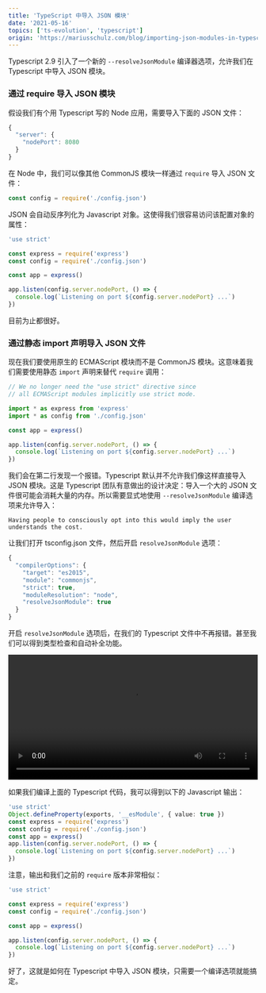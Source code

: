 ```yaml
---
title: 'TypeScript 中导入 JSON 模块'
date: '2021-05-16'
topics: ['ts-evolution', 'typescript']
origin: 'https://mariusschulz.com/blog/importing-json-modules-in-typescript'
---
```


Typescript 2.9 引入了一个新的 `--resolveJsonModule` 编译器选项，允许我们在 Typescript 中导入 JSON 模块。

### 通过 require 导入 JSON 模块

假设我们有个用 Typescript 写的 Node 应用，需要导入下面的 JSON 文件：

```ts
{
  "server": {
    "nodePort": 8080
  }
}
```

在 Node 中，我们可以像其他 CommonJS 模块一样通过 `require` 导入 JSON 文件：

```ts
const config = require('./config.json')
```

JSON 会自动反序列化为 Javascript 对象。这使得我们很容易访问该配置对象的属性：

```ts
'use strict'

const express = require('express')
const config = require('./config.json')

const app = express()

app.listen(config.server.nodePort, () => {
  console.log(`Listening on port ${config.server.nodePort} ...`)
})
```

目前为止都很好。

### 通过静态 import 声明导入 JSON 文件

现在我们要使用原生的 ECMAScript 模块而不是 CommonJS 模块。这意味着我们需要使用静态 `import` 声明来替代 `require` 调用：

```ts
// We no longer need the "use strict" directive since
// all ECMAScript modules implicitly use strict mode.

import * as express from 'express'
import * as config from './config.json'

const app = express()

app.listen(config.server.nodePort, () => {
  console.log(`Listening on port ${config.server.nodePort} ...`)
})
```

我们会在第二行发现一个报错。Typescript 默认并不允许我们像这样直接导入 JSON 模块。这是 Typescript 团队有意做出的设计决定：导入一个大的 JSON 文件很可能会消耗大量的内存。所以需要显式地使用 `--resolveJsonModule` 编译选项来允许导入：

```
Having people to consciously opt into this would imply the user understands the cost.
```

让我们打开 tsconfig.json 文件，然后开启 `resolveJsonModule` 选项：

```ts
{
  "compilerOptions": {
    "target": "es2015",
    "module": "commonjs",
    "strict": true,
    "moduleResolution": "node",
    "resolveJsonModule": true
  }
}
```

开启 `resolveJsonModule` 选项后，在我们的 Typescript 文件中不再报错。甚至我们可以得到类型检查和自动补全功能。

<video src="https://blog-1258648987.cos.ap-shanghai.myqcloud.com/blog/typescript-evolution/typescript_json_module_autocompletion.m4v" autoplay width="100%" loop controls>
<source src="https://blog-1258648987.cos.ap-shanghai.myqcloud.com/blog/typescript-evolution/typescript_json_module_autocompletion.m4v" type="video/m4v" />
</video>

如果我们编译上面的 Typescript 代码，我可以得到以下的 Javascript 输出：

```ts
'use strict'
Object.defineProperty(exports, '__esModule', { value: true })
const express = require('express')
const config = require('./config.json')
const app = express()
app.listen(config.server.nodePort, () => {
  console.log(`Listening on port ${config.server.nodePort} ...`)
})
```

注意，输出和我们之前的 `require` 版本非常相似：

```ts
'use strict'

const express = require('express')
const config = require('./config.json')

const app = express()

app.listen(config.server.nodePort, () => {
  console.log(`Listening on port ${config.server.nodePort} ...`)
})
```

好了，这就是如何在 Typescript 中导入 JSON 模块，只需要一个编译选项就能搞定。
